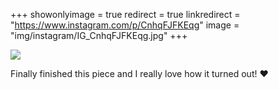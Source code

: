 +++
showonlyimage = true
redirect = true
linkredirect = "https://www.instagram.com/p/CnhqFJFKEqg"
image = "img/instagram/IG_CnhqFJFKEqg.jpg"
+++

![](/img/portfolio/IG_CnhqFJFKEqg.jpg)

Finally finished this piece and I really love how it turned out! ❤️